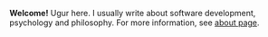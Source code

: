 **Welcome!** Ugur here. I usually write about software development, psychology and philosophy. For more information, see [about page](/about).
